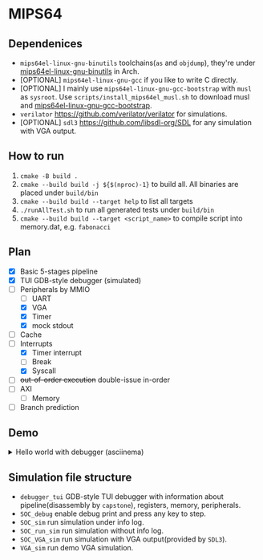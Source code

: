 # MIPS64

## Dependenices

- `mips64el-linux-gnu-binutils` toolchains(`as` and `objdump`), they're under [mips64el-linux-gnu-binutils](https://aur.archlinux.org/packages/mips64-linux-gnu-binutils) in Arch.
- \[OPTIONAL\] `mips64el-linux-gnu-gcc` if you like to write C directly.
- \[OPTIONAL\] I mainly use `mips64el-linux-gnu-gcc-bootstrap` with `musl` as `sysroot`. Use `scripts/install_mips64el_musl.sh` to download musl and [mips64el-linux-gnu-gcc-bootstrap](https://aur.archlinux.org/packages/mips64-linux-gnu-gcc-bootstrap).
- `verilator` <https://github.com/verilator/verilator> for simulations.
- \[OPTIONAL\] `sdl3` <https://github.com/libsdl-org/SDL> for any simulation with VGA output.

## How to run

1. `cmake -B build .`
2. `cmake --build build -j ${$(nproc)-1}` to build all. All binaries are placed under `build/bin`
3. `cmake --build build --target help` to list all targets
4. `./runAllTest.sh` to run all generated tests under `build/bin`
5. `cmake --build build --target <script_name>` to compile script into memory.dat, e.g. `fabonacci`

## Plan

- [x] Basic 5-stages pipeline
- [x] TUI GDB-style debugger (simulated)
- [ ] Peripherals by MMIO
    - [ ] UART
    - [x] VGA
    - [x] Timer
    - [x] mock stdout
- [ ] Cache
- [ ] Interrupts
    - [x] Timer interrupt
    - [ ] Break
    - [x] Syscall
- [ ] ~~out-of-order execution~~ double-issue in-order
- [ ] AXI
    - [ ] Memory
- [ ] Branch prediction

## Demo

<details>
    <summary>Hello world with debugger (asciinema)</summary>

[![Hello world with debugger](https://asciinema.org/a/bU0a0fpWcxJT1erWZx5JkgBuQ.svg)](https://asciinema.org/a/bU0a0fpWcxJT1erWZx5JkgBuQ)

</details>

## Simulation file structure

- `debugger_tui` GDB-style TUI debugger with information about pipeline(disassembly by `capstone`), registers, memory, peripherals.
- `SOC_debug` enable debug print and press any key to step.
- `SOC_sim` run simulation under info log.
- `SOC_run_sim` run simulation without info log.
- `SOC_VGA_sim` run simulation with VGA output(provided by `SDL3`).
- `VGA_sim` run demo VGA simulation.
